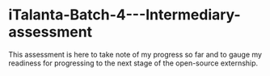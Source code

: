 # iTalanta-Batch-4---Intermediary-assessment
This assessment is here to take note of my progress so far and to gauge my readiness for progressing to the next stage of the open-source externship.
